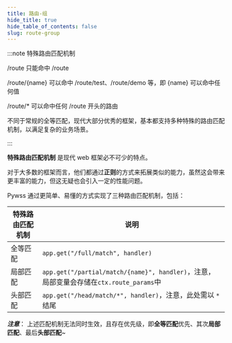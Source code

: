 ```yaml
---
title: 路由-组
hide_title: true
hide_table_of_contents: false
slug: route-group
---
```


:::note 特殊路由匹配机制

/route 只能命中 /route

/route/{name} 可以命中 /route/test、/route/demo 等，即 {name} 可以命中任何值

/route/* 可以命中任何 /route 开头的路由

不同于常规的全等匹配，现代大部分优秀的框架，基本都支持多种特殊的路由匹配机制，以满足复杂的业务场景。

:::

**特殊路由匹配机制** 是现代 web 框架必不可少的特点。

对于大多数的框架而言，他们都通过**正则**的方式来拓展类似的能力，虽然这会带来更丰富的能力，但这无疑也会引入一定的性能问题。

Pywss 通过更简单、易懂的方式实现了三种路由匹配机制，包括：

|特殊路由匹配机制|说明|
|---|---|
|全等匹配|`app.get("/full/match", handler)`|
|局部匹配|`app.get("/partial/match/{name}", handler)`，注意，局部变量会存储在`ctx.route_params`中|
|头部匹配|`app.get("/head/match/*", handler)`，注意，此处需以 `*` 结尾|

**_注意_**：
上述匹配机制无法同时生效，且存在优先级，即**全等匹配**优先、其次**局部匹配**、最后**头部匹配**~
